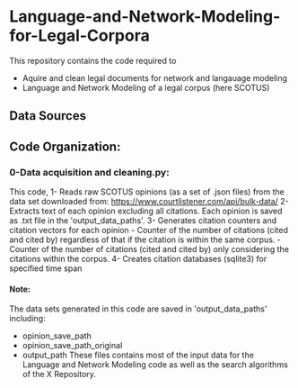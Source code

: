 # Language-and-Network-Modeling-for-Legal-Corpora
This repository contains the code required to
- Aquire and clean legal documents for network and langauage modeling
- Language and Network Modeling of a legal corpus (here SCOTUS)
## Data Sources


## Code Organization:

### 0-Data acquisition and cleaning.py:
This code, 
    1-  Reads raw SCOTUS opinions (as a set of .json files) from the data set downloaded from: https://www.courtlistener.com/api/bulk-data/
    2-  Extracts text of each opinion excluding all citations. Each opinion is saved as .txt file in the 'output_data_paths'.
    3- Generates citation counters and citation vectors for each opinion
        - Counter of the number of citations (cited and cited by) regardless of that if the citation is within the same corpus.
        - Counter of the number of citations (cited and cited by) only considering the citations within the corpus.
   4- Creates citation databases (sqlite3) for specified time span
   
   #### Note: 
   The data sets generated in this code are saved in 'output_data_paths' including:
- opinion_save_path
- opinion_save_path_original
- output_path
These files contains most of the input data for the Language and Network Modeling code as well as the search algorithms of the X Repository.
   

